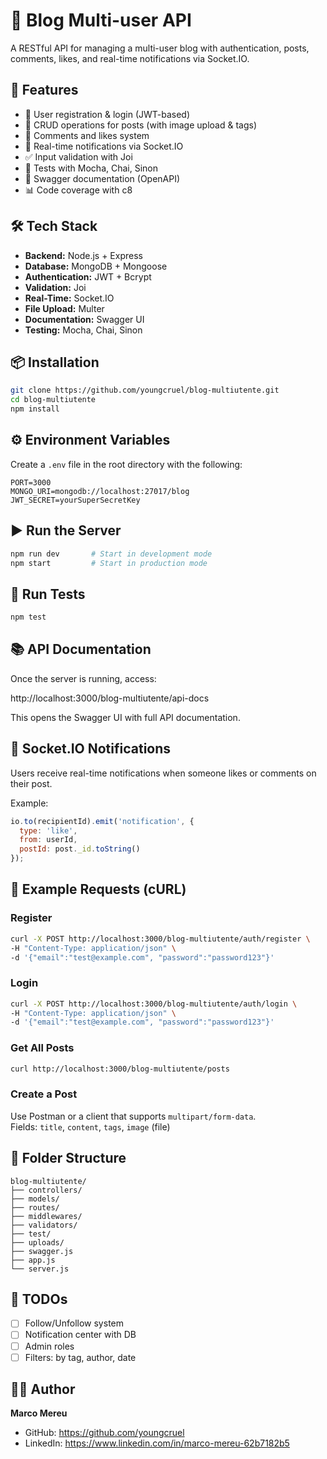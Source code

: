 # 📝 Blog Multi-user API

A RESTful API for managing a multi-user blog with authentication, posts, comments, likes, and real-time notifications via Socket.IO.

## 🚀 Features

- 🔐 User registration & login (JWT-based)
- 📄 CRUD operations for posts (with image upload & tags)
- 💬 Comments and likes system
- 📢 Real-time notifications via Socket.IO
- ✅ Input validation with Joi
- 🧪 Tests with Mocha, Chai, Sinon
- 🧼 Swagger documentation (OpenAPI)
- 📊 Code coverage with c8

## 🛠️ Tech Stack

- **Backend:** Node.js + Express  
- **Database:** MongoDB + Mongoose  
- **Authentication:** JWT + Bcrypt  
- **Validation:** Joi  
- **Real-Time:** Socket.IO  
- **File Upload:** Multer  
- **Documentation:** Swagger UI  
- **Testing:** Mocha, Chai, Sinon  

## 📦 Installation

```bash
git clone https://github.com/youngcruel/blog-multiutente.git
cd blog-multiutente
npm install
```

## ⚙️ Environment Variables

Create a `.env` file in the root directory with the following:

```
PORT=3000
MONGO_URI=mongodb://localhost:27017/blog
JWT_SECRET=yourSuperSecretKey
```

## ▶️ Run the Server

```bash
npm run dev       # Start in development mode
npm start         # Start in production mode
```

## 🧪 Run Tests

```bash
npm test
```

## 📚 API Documentation

Once the server is running, access:

http://localhost:3000/blog-multiutente/api-docs

This opens the Swagger UI with full API documentation.

## 🔔 Socket.IO Notifications

Users receive real-time notifications when someone likes or comments on their post.

Example:

```js
io.to(recipientId).emit('notification', {
  type: 'like',
  from: userId,
  postId: post._id.toString()
});
```

## 🧾 Example Requests (cURL)

### Register

```bash
curl -X POST http://localhost:3000/blog-multiutente/auth/register \
-H "Content-Type: application/json" \
-d '{"email":"test@example.com", "password":"password123"}'
```

### Login

```bash
curl -X POST http://localhost:3000/blog-multiutente/auth/login \
-H "Content-Type: application/json" \
-d '{"email":"test@example.com", "password":"password123"}'
```

### Get All Posts

```bash
curl http://localhost:3000/blog-multiutente/posts
```

### Create a Post

Use Postman or a client that supports `multipart/form-data`.  
Fields: `title`, `content`, `tags`, `image` (file)

## 📁 Folder Structure

```
blog-multiutente/
├── controllers/
├── models/
├── routes/
├── middlewares/
├── validators/
├── test/
├── uploads/
├── swagger.js
├── app.js
└── server.js
```

## 🧠 TODOs

- [ ] Follow/Unfollow system  
- [ ] Notification center with DB  
- [ ] Admin roles  
- [ ] Filters: by tag, author, date  

## 👨‍💻 Author

**Marco Mereu**

- GitHub: https://github.com/youngcruel  
- LinkedIn: https://www.linkedin.com/in/marco-mereu-62b7182b5  
